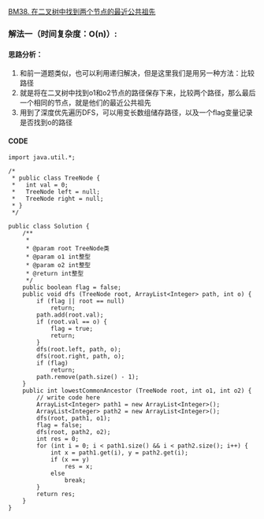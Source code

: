 [BM38. 在二叉树中找到两个节点的最近公共祖先](https://www.nowcoder.com/practice/e0cc33a83afe4530bcec46eba3325116?tpId=295&tags=&title=&difficulty=0&judgeStatus=0&rp=0&sourceUrl=%2Fexam%2Foj)
### 解法一（时间复杂度：O(n)）:
#### 思路分析：
1. 和前一道题类似，也可以利用递归解决，但是这里我们是用另一种方法：比较路径
2. 就是将在二叉树中找到o1和o2节点的路径保存下来，比较两个路径，那么最后一个相同的节点，就是他们的最近公共祖先
3. 用到了深度优先遍历DFS，可以用变长数组储存路径，以及一个flag变量记录是否找到o的路径
#### CODE
```
import java.util.*;

/*
 * public class TreeNode {
 *   int val = 0;
 *   TreeNode left = null;
 *   TreeNode right = null;
 * }
 */

public class Solution {
    /**
     * 
     * @param root TreeNode类 
     * @param o1 int整型 
     * @param o2 int整型 
     * @return int整型
     */
    public boolean flag = false;
    public void dfs (TreeNode root, ArrayList<Integer> path, int o) {
        if (flag || root == null)
            return;
        path.add(root.val);
        if (root.val == o) {
            flag = true;
            return;
        }
        dfs(root.left, path, o);
        dfs(root.right, path, o);
        if (flag)
            return;
        path.remove(path.size() - 1);
    }
    public int lowestCommonAncestor (TreeNode root, int o1, int o2) {
        // write code here
        ArrayList<Integer> path1 = new ArrayList<Integer>();
        ArrayList<Integer> path2 = new ArrayList<Integer>();
        dfs(root, path1, o1);
        flag = false;
        dfs(root, path2, o2);
        int res = 0;
        for (int i = 0; i < path1.size() && i < path2.size(); i++) {
            int x = path1.get(i), y = path2.get(i);
            if (x == y)
                res = x;
            else
                break;
        }
        return res;
    }
}
```
